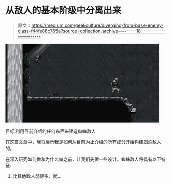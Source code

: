 # 从敌人的基本阶级中分离出来

> 原文：<https://medium.com/geekculture/diverging-from-base-enemy-class-f44fe88c765a?source=collection_archive---------18----------------------->

![](img/afc84a7bf812b0094080d672b1240349.png)

目标:利用目前介绍的任何东西来建造蜘蛛敌人

在这篇文章中，我将展示我是如何从目前为止介绍的所有成分开始构建蜘蛛敌人的。

在深入研究如何做和为什么做之前，让我们先做一些设计。蜘蛛敌人将具有以下特征:

1.  比其他敌人弱很多，就…